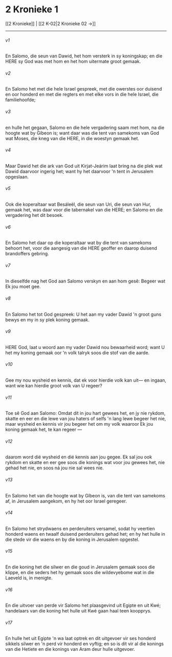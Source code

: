 # 2 Kronieke 1

[[2 Kronieke]] | [[2 K-02|2 Kronieke 02 →]]
***

###### v1
En Salomo, die seun van Dawid, het hom versterk in sy koningskap; en die HERE sy God was met hom en het hom uitermate groot gemaak. 
###### v2
En Salomo het met die hele Israel gespreek, met die owerstes oor duisend en oor honderd en met die regters en met elke vors in die hele Israel, die familiehoofde; 
###### v3
en hulle het gegaan, Salomo en die hele vergadering saam met hom, na die hoogte wat by Gíbeon is; want daar was die tent van samekoms van God wat Moses, die kneg van die HERE, in die woestyn gemaak het. 
###### v4
Maar Dawid het die ark van God uit Kirjat-Jeárim laat bring na die plek wat Dawid daarvoor ingerig het; want hy het daarvoor 'n tent in Jerusalem opgeslaan. 
###### v5
Ook die koperaltaar wat Besáleël, die seun van Uri, die seun van Hur, gemaak het, was daar voor die tabernakel van die HERE; en Salomo en die vergadering het dit besoek. 
###### v6
En Salomo het daar op die koperaltaar wat by die tent van samekoms behoort het, voor die aangesig van die HERE geoffer en daarop duisend brandoffers gebring. 
###### v7
In dieselfde nag het God aan Salomo verskyn en aan hom gesê: Begeer wat Ek jou moet gee. 
###### v8
En Salomo het tot God gespreek: U het aan my vader Dawid 'n groot guns bewys en my in sy plek koning gemaak. 
###### v9
HERE God, laat u woord aan my vader Dawid nou bewaarheid word; want U het my koning gemaak oor 'n volk talryk soos die stof van die aarde. 
###### v10
Gee my nou wysheid en kennis, dat ek voor hierdie volk kan uit— en ingaan, want wie kan hierdie groot volk van U regeer? 
###### v11
Toe sê God aan Salomo: Omdat dít in jou hart gewees het, en jy nie rykdom, skatte en eer en die lewe van jou haters of selfs 'n lang lewe begeer het nie, maar wysheid en kennis vir jou begeer het om my volk waaroor Ek jou koning gemaak het, te kan regeer — 
###### v12
daarom word dié wysheid en dié kennis aan jou gegee. Ek sal jou ook rykdom en skatte en eer gee soos die konings wat voor jou gewees het, nie gehad het nie, en soos ná jou nie sal wees nie. 
###### v13
En Salomo het van die hoogte wat by Gíbeon is, van die tent van samekoms af, in Jerusalem aangekom, en hy het oor Israel geregeer. 
###### v14
En Salomo het strydwaens en perderuiters versamel, sodat hy veertien honderd waens en twaalf duisend perderuiters gehad het; en hy het hulle in die stede vir die waens en by die koning in Jerusalem opgestel. 
###### v15
En die koning het die silwer en die goud in Jerusalem gemaak soos die klippe, en die seders het hy gemaak soos die wildevyebome wat in die Laeveld is, in menigte. 
###### v16
En die uitvoer van perde vir Salomo het plaasgevind uit Egipte en uit Kwé; handelaars van die koning het hulle uit Kwé gaan haal teen koopprys. 
###### v17
En hulle het uit Egipte 'n wa laat optrek en dit uitgevoer vir ses honderd sikkels silwer en 'n perd vir honderd en vyftig; en so is dit vir al die konings van die Hetiete en die konings van Aram deur hulle uitgevoer. 
